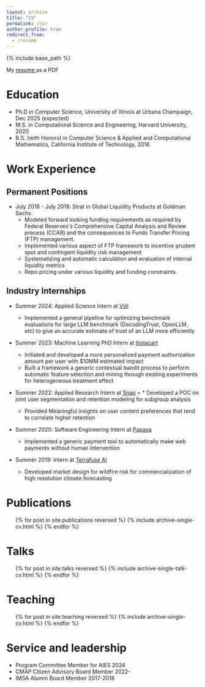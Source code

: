 ```yaml
---
layout: archive
title: "CV"
permalink: /cv/
author_profile: true
redirect_from:
  - /resume
---
```


{% include base_path %}

My <a href ="{{ site.baseurl }}/files/Aditya_Karan_June24_CV__Copy_.pdf"> resume </a> as a PDF

Education
======
* Ph.D in Computer Science, University of Illinois at Urbana Champaign, Dec 2025 (expected)
* M.S. in Computational Science and Engineering, Harvard University, 2020
* B.S. (with Honors) in Computer Science & Applied and Computational Mathematics, California Institute of Technology, 2016

Work Experience
======

## Permanent Positions 

* July 2016 - July 2018: Strat in Global Liquidity Products at Goldman Sachs 
  * Modeled forward looking funding requirements as required by Federal Reserves's Comprehensive Capital Analysis and Review process (CCAR) and the consequences to Funds Transfer Pricing (FTP) management.
  * Implemented various aspect of FTP framework to incentive prudent spot and contingent liquidity risk management  
  * Systematizing and automatic calculation and evaluation of internal liquidity metrics
  * Repo pricing under various liquidity and funding constraints.



## Industry Internships

* Summer 2024: Applied Science Intern at [Vijil](https://www.vijil.ai/)
  * Implemented a general pipeline for optimizing benchmark evaluations for large LLM benchmark (DecodingTrust, OpenLLM, etc) to give an
accurate estimate of trust of an LLM more efficiently 
  
* Summer 2023: Machine Learning PhD Intern at [Instacart](https://tech.instacart.com/the-economics-team-at-instacart-94c48db951e8)
  * Initiated and developed a more personalized payment authorization amount per user with $10MM estimated impact
  * Built a framework a generic contextual bandit process to perform automatic feature selection and mining through
existing experiments for heterogeneous treatment effect

* Summer 2022: Applied Research Intern at [Snap](https://snap.com/en-US)
=  * Developed a POC on joint user segmentation and retention modeling for subgroup analysis 
  * Provided Meaningful insights on user content preferences that tend to correlate higher retention

* Summer 2020: Software Engineering Intern at [Papaya](https://papayapay.com/)
  * Implemented a generic payment tool to automatically make web payments without human intervention 
  
* Summer 2019: Intern  at [Terrafuse AI](https://www.terrafuse-ai.com/)
  * Developed market design for wildfire risk for commercialization of high resolution climate forecasting 


<!-- Skills
======
* Skill 1
* Skill 2
  * Sub-skill 2.1
  * Sub-skill 2.2
  * Sub-skill 2.3
* Skill 3 -->

Publications
======
  <ul>{% for post in site.publications reversed %}
    {% include archive-single-cv.html %}
  {% endfor %}</ul>
  
Talks
======
  <ul>{% for post in site.talks reversed %}
    {% include archive-single-talk-cv.html  %}
  {% endfor %}</ul>
  
Teaching
======
  <ul>{% for post in site.teaching reversed %}
    {% include archive-single-cv.html %}
  {% endfor %}</ul>
  
Service and leadership
======
* Program Committee Member for AIES 2024
* CMAP Citizen Advisory Board Member 2022-
* IMSA Alumni Board Member 2017-2018